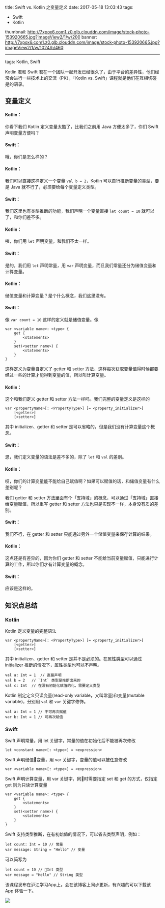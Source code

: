 title: Swift vs. Kotlin 之变量定义
date: 2017-05-18 13:03:43
tags: 
- Swift
- Kotlin
  
thumbnail: http://7xpox6.com1.z0.glb.clouddn.com/image/stock-photo-153920665.jpg?imageView2/1/w/200
banner: http://7xpox6.com1.z0.glb.clouddn.com/image/stock-photo-153920665.jpg?imageView2/1/w/1024/h/460 

---


tags: Kotlin, Swift

Kotlin 君和 Swift 君在一个团队一起开发已经很久了，由于平台的差异性，他们经常会进行一些技术上的交流（PK），「Kotlin vs. Swift」课程就是他们在互相切磋是的语录。

<!-- more -->

## 变量定义

#### Kotlin：

你看下我们 Kotlin 定义变量太酷了，比我们之前用 Java 方便太多了，你们 Swift 声明变量方便吗？

#### Swift：

哦，你们是怎么样的？

#### Kotlin：

我们可以直接这样定义一个变量 `val b = 2`，Kotlin 可以自行推断变量的类型，要是 Java 就不行了，必须要给每个变量定义类型。

#### Swift：

我们这里也有类型推断的功能，我们声明一个变量直接 `let count = 10` 就可以了，和你们差不多。

#### Kotlin：

咦，你们用 `let` 声明变量，和我们不太一样。

#### Swift：

是的，我们用 `let` 声明常量，用 `var` 声明变量，而且我们常量还分为储值变量和计算变量。

#### Kotlin：

储值变量和计算变量？是个什么概念，我们这里没有。

#### Swift：

像 `var count = 10` 这样的定义就是储值变量。像

```
var <variable name>: <type> {
    get {
        <statements>
    }
    set(<setter name>) {
        <statements>
    }
}
```

这样定义为变量自定义了 getter 和 setter 方法，这样每次获取变量值得时候都要经过一些的计算才能得到变量的值，所以叫计算变量。

#### Kotlin：

这个和我们定义 getter 和 setter 方法一样吗。我们完整的变量定义是这样的

```
var <propertyName>[: <PropertyType>] [= <property_initializer>]
    [<getter>]
    [<setter>]
```

其中 initializer、getter 和 setter 是可以省略的，但是我们没有计算变量这个概念。

#### Swift：

恩，我们定义变量的语法是差不多的，除了 `let` 和 `val` 的差别。

#### Kotlin：

哎，你们的计算变量能不能给自己赋值啊？如果可以赋值的话，和储值变量有什么差别呢？

我们 getter 和 setter 方法里面有个「支持域」的概念，可以通过「支持域」直接给变量赋值，所以重写 getter 和 setter 方法也只是实现不一样，本身没有质的差别。

#### Swift：

我们不行，在 getter 和 setter 只能通过另外一个储值变量来保存计算的结果。

#### Kotlin：

这点还是有差异的，因为你们 getter 和 setter 不能给当前变量赋值，只能进行计算的工作，所以你们才有计算变量的概念。

#### Swift：

应该是这样的。

## 知识点总结

### Kotlin

Kotlin 定义变量的完整语法

```
var <propertyName>[: <PropertyType>] [= <property_initializer>]
    [<getter>]
    [<setter>]
```

其中 initializer、getter 和 setter 是并不是必须的。在属性类型可以通过 initializer 推断的情况下，属性类型也可以不声明。

```
val a: Int = 1  // 直接声明
val b = 2   // `Int` 类型是推断出来的
val c: Int  // 在没有初始化赋值的化，需要定义类型
```

Kotlin 制定定义只读变量(read-only variable，又叫常量)和变量(mutable variable)，分别用 `val` 和 `var` 关键字修饰。

```
val a: Int = 1 // 不可再次赋值
var b: Int = 1 // 可再次赋值
```

### Swift

Swift 声明常量，用 let 关键字，常量的值在初始化后不能被再次修改

```
let <constant name>[: <type>] = <expression>
```

Swift 声明储值变量，用 var 关键字，变量的值可以被任意修改

```
var <variable name>[: <type>] = <expression>
```

Swift 声明计算变量，用 var 关键字，同时需要指定 set 和 get 的方式，仅指定 get 则为只读计算变量

```
var <variable name>: <type> {
    get {
        <statements>
    }
    set(<setter name>) {
        <statements>
    }
}
```

Swift 支持类型推断，在有初始值的情况下，可以省去类型声明，例如：

```
let count: Int = 10 // 常量
var message: String = "Hello" // 变量
```

可以简写为

```
let count = 10 // Int 类型
var message = "Hello" // String 类型
```

该课程发布在沪江学习App上，会在该博客上同步更新，有兴趣的可以下载该 App 体验一下。

![](http://7xpox6.com1.z0.glb.clouddn.com/1495082763.png)
